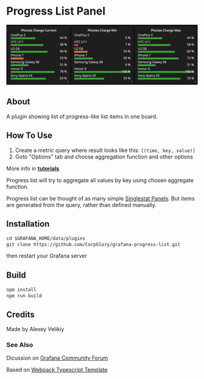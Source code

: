 # Progress List Panel

<img src="https://github.com/CorpGlory/grafana-progress-list/blob/master/src/assets/screenshot_main.png">

## About

A plugin showing list of progress-like list items in one board.

## How To Use

1. Create a metric query where result looks like this: `[(time, key, value)]`
2. Goto "Options" tab and choose aggregation function and other options

More info in [**tutorials**](https://github.com/CorpGlory/grafana-progress-list/wiki)

Progress list will try to aggregate all values by key using chosen aggregate function.

Progress list can be thought of as many simple [Singlestat Panels](http://docs.grafana.org/features/panels/singlestat/). But items are generated from the query, rather than defined manually.


## Installation

```
cd $GRAFANA_HOME/data/plugins
git clone https://github.com/CorpGlory/grafana-progress-list.git
```

then restart your Grafana server

## Build

```
npm install
npm run build
```

## Credits

Made by Alexey Velikiy

### See Also

Dicussion on [Grafana Community Forum](https://community.grafana.com/t/progress-list-panel/3286)

Based on [Webpack Typescript Template](https://github.com/CorpGlory/grafana-plugin-template-webpack-typescript)